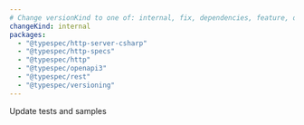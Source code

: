 ```yaml
---
# Change versionKind to one of: internal, fix, dependencies, feature, deprecation, breaking
changeKind: internal
packages:
  - "@typespec/http-server-csharp"
  - "@typespec/http-specs"
  - "@typespec/http"
  - "@typespec/openapi3"
  - "@typespec/rest"
  - "@typespec/versioning"
---
```


Update tests and samples
